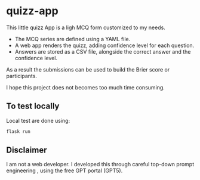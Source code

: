 # quizz-app


This little quizz App is a ligh MCQ form customized to my needs.
- The MCQ series are defined using a YAML file.
- A web app renders the quizz, adding confidence level for each question.
- Answers are stored as a CSV file, alongside the correct answer and the confidence level.

As a result the submissions can be used to build the Brier score or participants.

I hope this project does not becomes too much time consuming.

## To test locally

Local test are done using:

```bash
flask run
```


## Disclaimer

I am not a web developer. I developed this through careful top-down prompt engineering , using the free GPT portal (GPT5).


